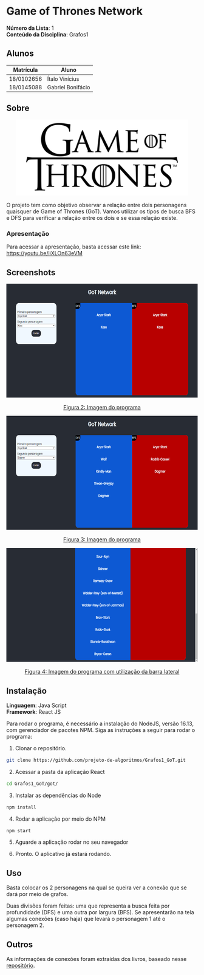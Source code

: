 # Game of Thrones Network

**Número da Lista**: 1<br>
**Conteúdo da Disciplina**: Grafos1<br>

## Alunos
|Matrícula | Aluno |
| -- | -- |
| 18/0102656  |  Ítalo Vinícius |
| 18/0145088  |  Gabriel Bonifácio |

## Sobre 

<div align="center">

  <img src="./images/got.png" height=200px>
  
</div>

O projeto tem como objetivo observar a relação entre dois personagens quaisquer de Game of Thrones (GoT). Vamos utilizar os tipos de busca BFS e DFS para verificar a relação entre os dois e se essa relação existe.

### Apresentação

Para acessar a apresentação, basta acessar este link: <a href="https://youtu.be/iiXLOn63eVM" target="_blank">https://youtu.be/iiXLOn63eVM</a>

## Screenshots

<div align="center">

  <img src="./images/got-network1.png" height=300px>

  [Figura 2: Imagem do programa](./images/got-network1.png)

</div>
  
<div align="center">

  <img src="./images/got-network2.png" height=300px>
  
  [Figura 3: Imagem do programa](./images/got-network2.png)
  
 </div>
  
<div align="center">

  <img src="./images/got-network3-scroll.png" height=300px>
  
  [Figura 4: Imagem do programa com utilização da barra lateral](./images/got-network3-scroll.png)
  
</div>

## Instalação 
**Linguagem**: Java Script<br>
**Framework**: React JS<br>

Para rodar o programa, é necessário a instalação do NodeJS, versão 16.13, com gerenciador de pacotes NPM.
Siga as instruções a seguir para rodar o programa:

1) Clonar o repositório.

```sh 
git clone https://github.com/projeto-de-algoritmos/Grafos1_GoT.git
```

2) Acessar a pasta da aplicação React

```sh 
cd Grafos1_GoT/got/
```

3) Instalar as dependências do Node

```sh 
npm install
```

4) Rodar a aplicação por meio do NPM

```sh 
npm start
```

5) Aguarde a aplicação rodar no seu navegador

6) Pronto. O aplicativo já estará rodando.

## Uso 

Basta colocar os 2 personagens na qual se queira ver a conexão que se dará por meio de grafos.

Duas divisões foram feitas: uma que representa a busca feita por profundidade (DFS) e uma outra por largura (BFS). Se apresentarão na tela algumas conexões (caso haja) que levará o personagem 1 até o personagem 2.


## Outros 

As informações de conexões foram extraídas dos livros, baseado nesse [repositório](https://github.com/mathbeveridge/asoiaf).
